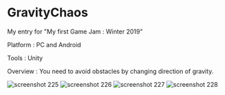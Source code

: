 # GravityChaos

My entry for "My first Game Jam : Winter 2019"

Platform : PC and Android

Tools : Unity

Overview : You need to avoid obstacles by changing direction of gravity.

![screenshot 225](https://user-images.githubusercontent.com/34336182/52363145-16dc1c00-2a68-11e9-9b53-757f58e3444e.png)
![screenshot 226](https://user-images.githubusercontent.com/34336182/52363151-18a5df80-2a68-11e9-8bd6-a1e941e716bd.png)
![screenshot 227](https://user-images.githubusercontent.com/34336182/52363160-1ba0d000-2a68-11e9-9bd2-324bdcf8d287.png)
![screenshot 228](https://user-images.githubusercontent.com/34336182/52363168-1e9bc080-2a68-11e9-8547-5cb2e83f7f87.png)
